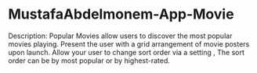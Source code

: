 # MustafaAbdelmonem-App-Movie


Description:
Popular Movies
allow users to discover the most popular movies playing.
Present the user with a grid arrangement of movie posters upon launch.
Allow your user to change sort order via a setting ,
The sort order can be by most popular or by highest-rated.
